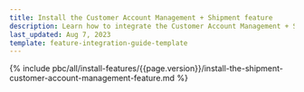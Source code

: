 ```yaml
---
title: Install the Customer Account Management + Shipment feature
description: Learn how to integrate the Customer Account Management + Shipment feature into your project
last_updated: Aug 7, 2023
template: feature-integration-guide-template
---
```


{% include pbc/all/install-features/{{page.version}}/install-the-shipment-customer-account-management-feature.md %} <!-- To edit, see /_includes/pbc/all/install-features/202311.0/install-the-shipment-customer-account-management-feature.md -->

